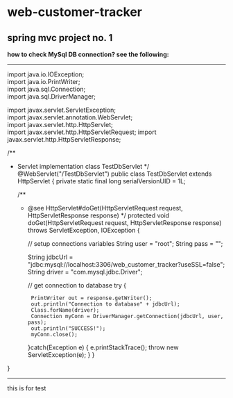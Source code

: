 # web-customer-tracker
## spring mvc project no. 1

**how to check MySql DB connection? see the following:**

---

import java.io.IOException;  
import java.io.PrintWriter;  
import java.sql.Connection;  
import java.sql.DriverManager;  

import javax.servlet.ServletException;  
import javax.servlet.annotation.WebServlet;  
import javax.servlet.http.HttpServlet;  
import javax.servlet.http.HttpServletRequest; 
import javax.servlet.http.HttpServletResponse;   

/**
 * Servlet implementation class TestDbServlet
 */
@WebServlet("/TestDbServlet")
public class TestDbServlet extends HttpServlet {
	private static final long serialVersionUID = 1L;

	/**
	 * @see HttpServlet#doGet(HttpServletRequest request, HttpServletResponse response)
	 */
	protected void doGet(HttpServletRequest request, HttpServletResponse response) throws ServletException, IOException {
		
		// setup connections variables
		String user = "root";
		String pass = "";
		
		String jdbcUrl = "jdbc:mysql://localhost:3306/web_customer_tracker?useSSL=false";
		String driver = "com.mysql.jdbc.Driver";
		
		
		// get connection to database
		try {
			
			PrintWriter out = response.getWriter();
			out.println("Connection to database" + jdbcUrl);
			Class.forName(driver);
			Connection myConn = DriverManager.getConnection(jdbcUrl, user, pass);
			out.println("SUCCESS!");
			myConn.close();
			
			
		}catch(Exception e) {
			e.printStackTrace(); 
			throw new ServletException(e);
		}
	}

	

}

---

this is for test